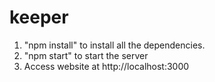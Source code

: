 keeper
======
1. "npm install" to install all the dependencies.
2. "npm start" to start the server
3. Access website at http://localhost:3000